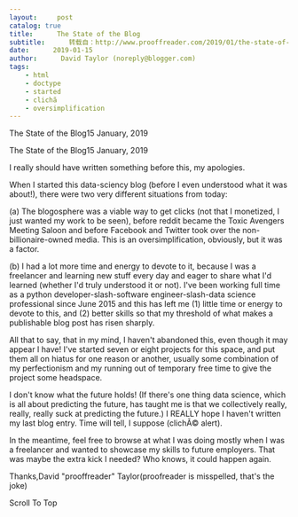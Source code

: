 ```yaml
---
layout:     post
catalog: true
title:      The State of the Blog
subtitle:      转载自：http://www.prooffreader.com/2019/01/the-state-of-blog.html
date:      2019-01-15
author:      David Taylor (noreply@blogger.com)
tags:
    - html
    - doctype
    - started
    - clichã
    - oversimplification
---
```























The State of the Blog15 January, 2019


The State of the Blog15 January, 2019


I really should have written something before this, my apologies.

When I started this data-sciency blog (before I even understood what it was about!), there were two very different situations from today:

(a) The blogosphere was a viable way to get clicks (not that I monetized, I just wanted my work to be seen), before reddit became the Toxic Avengers Meeting Saloon and before Facebook and Twitter took over the non-billionaire-owned media. This is an oversimplification, obviously, but it was a factor.

(b) I had a lot more time and energy to devote to it, because I was a freelancer and learning new stuff every day and eager to share what I'd learned (whether I'd truly understood it or not). I've been working full time as a python developer-slash-software engineer-slash-data science professional since June 2015 and this has left me (1) little time or energy to devote to this, and (2) better skills so that my threshold of what makes a publishable blog post has risen sharply.

All that to say, that in my mind, I haven't abandoned this, even though it may appear I have! I've started seven or eight projects for this space, and put them all on hiatus for one reason or another, usually some combination of my perfectionism and my running out of temporary free time to give the project some headspace.

I don't know what the future holds! (If there's one thing data science, which is all about predicting the future, has taught me is that we collectively really, really, really suck at predicting the future.) I REALLY hope I haven't written my last blog entry. Time will tell, I suppose (clichÃ© alert).

In the meantime, feel free to browse at what I was doing mostly when I was a freelancer and wanted to showcase my skills to future employers. That was maybe the extra kick I needed? Who knows, it could happen again.

Thanks,David "prooffreader" Taylor(proofreader is misspelled, that's the joke)
































Scroll To Top
